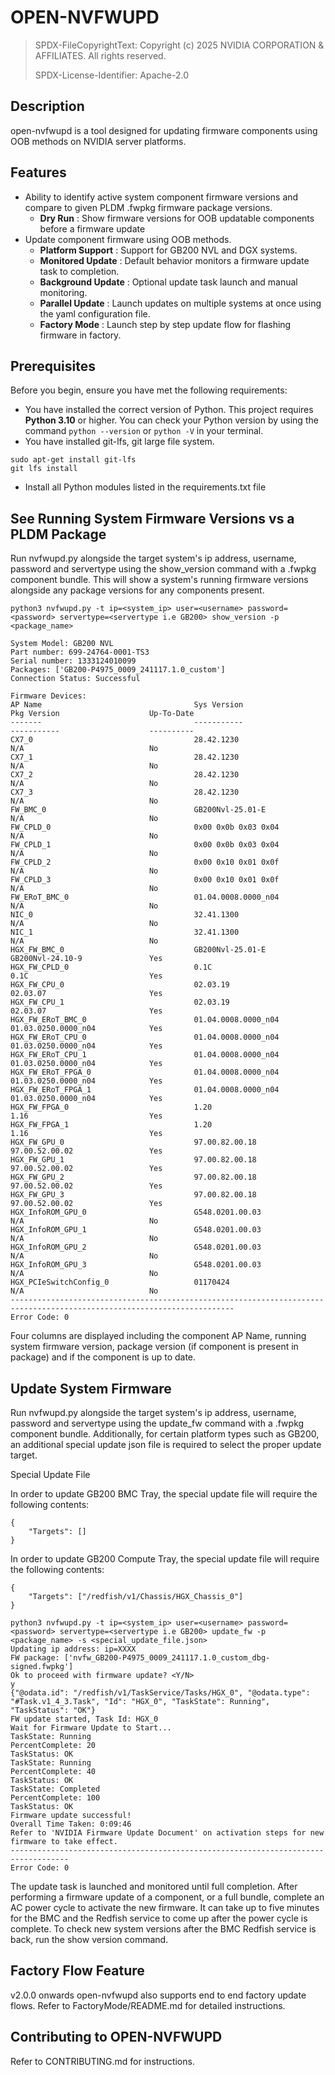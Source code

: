 # OPEN-NVFWUPD

> SPDX-FileCopyrightText: Copyright (c) 2025 NVIDIA CORPORATION & AFFILIATES. All rights reserved.
>
> SPDX-License-Identifier: Apache-2.0

## Description
open-nvfwupd is a tool designed for updating firmware components using OOB methods on NVIDIA server platforms.

## Features
- Ability to identify active system component firmware versions and compare to given PLDM .fwpkg firmware package versions.
    - **Dry Run** : Show firmware versions for OOB updatable components before a firmware update
- Update component firmware using OOB methods.
    - **Platform Support** : Support for GB200 NVL and DGX systems.
    - **Monitored Update** : Default behavior monitors a firmware update task to completion.
    - **Background Update** : Optional update task launch and manual monitoring.
    - **Parallel Update** : Launch updates on multiple systems at once using the yaml configuration file.
    - **Factory Mode** : Launch step by step update flow for flashing firmware in factory.

## Prerequisites

Before you begin, ensure you have met the following requirements:

- You have installed the correct version of Python. This project requires **Python 3.10** or higher. You can check your Python version by using the command `python --version` or `python -V` in your terminal.
- You have installed git-lfs, git large file system.
```shell
sudo apt-get install git-lfs
git lfs install
```
- Install all Python modules listed in the requirements.txt file

## See Running System Firmware Versions vs a PLDM Package

Run nvfwupd.py alongside the target system's ip address, username, password and servertype using the show_version command with a .fwpkg component bundle. This will show a system's running firmware versions alongside any package versions for any components present.

```shell
python3 nvfwupd.py -t ip=<system_ip> user=<username> password=<password> servertype=<servertype i.e GB200> show_version -p <package_name>

System Model: GB200 NVL
Part number: 699-24764-0001-TS3
Serial number: 1333124010099
Packages: ['GB200-P4975_0009_241117.1.0_custom']
Connection Status: Successful

Firmware Devices:
AP Name                                  Sys Version                    Pkg Version                    Up-To-Date
-------                                  -----------                    -----------                    ----------
CX7_0                                    28.42.1230                     N/A                            No        
CX7_1                                    28.42.1230                     N/A                            No        
CX7_2                                    28.42.1230                     N/A                            No        
CX7_3                                    28.42.1230                     N/A                            No        
FW_BMC_0                                 GB200Nvl-25.01-E               N/A                            No        
FW_CPLD_0                                0x00 0x0b 0x03 0x04            N/A                            No        
FW_CPLD_1                                0x00 0x0b 0x03 0x04            N/A                            No        
FW_CPLD_2                                0x00 0x10 0x01 0x0f            N/A                            No        
FW_CPLD_3                                0x00 0x10 0x01 0x0f            N/A                            No        
FW_ERoT_BMC_0                            01.04.0008.0000_n04            N/A                            No        
NIC_0                                    32.41.1300                     N/A                            No        
NIC_1                                    32.41.1300                     N/A                            No        
HGX_FW_BMC_0                             GB200Nvl-25.01-E               GB200Nvl-24.10-9               Yes       
HGX_FW_CPLD_0                            0.1C                           0.1C                           Yes       
HGX_FW_CPU_0                             02.03.19                       02.03.07                       Yes       
HGX_FW_CPU_1                             02.03.19                       02.03.07                       Yes       
HGX_FW_ERoT_BMC_0                        01.04.0008.0000_n04            01.03.0250.0000_n04            Yes       
HGX_FW_ERoT_CPU_0                        01.04.0008.0000_n04            01.03.0250.0000_n04            Yes       
HGX_FW_ERoT_CPU_1                        01.04.0008.0000_n04            01.03.0250.0000_n04            Yes       
HGX_FW_ERoT_FPGA_0                       01.04.0008.0000_n04            01.03.0250.0000_n04            Yes       
HGX_FW_ERoT_FPGA_1                       01.04.0008.0000_n04            01.03.0250.0000_n04            Yes       
HGX_FW_FPGA_0                            1.20                           1.16                           Yes       
HGX_FW_FPGA_1                            1.20                           1.16                           Yes       
HGX_FW_GPU_0                             97.00.82.00.18                 97.00.52.00.02                 Yes       
HGX_FW_GPU_1                             97.00.82.00.18                 97.00.52.00.02                 Yes       
HGX_FW_GPU_2                             97.00.82.00.18                 97.00.52.00.02                 Yes       
HGX_FW_GPU_3                             97.00.82.00.18                 97.00.52.00.02                 Yes       
HGX_InfoROM_GPU_0                        G548.0201.00.03                N/A                            No        
HGX_InfoROM_GPU_1                        G548.0201.00.03                N/A                            No        
HGX_InfoROM_GPU_2                        G548.0201.00.03                N/A                            No        
HGX_InfoROM_GPU_3                        G548.0201.00.03                N/A                            No        
HGX_PCIeSwitchConfig_0                   01170424                       N/A                            No        
------------------------------------------------------------------------------------------------------------------------
Error Code: 0

```
Four columns are displayed including the component AP Name, running system firmware version, package version (if component is present in package) and if the component is
up to date.


## Update System Firmware

Run nvfwupd.py alongside the target system's ip address, username, password and servertype using the update_fw command with a .fwpkg component bundle. Additionally, for certain platform types such as GB200, an additional special update json file is required to select the proper update target.

Special Update File

In order to update GB200 BMC Tray, the special update file will require the following contents:

```shell
{
    "Targets": []
}
```

In order to update GB200 Compute Tray, the special update file will require the following contents:

```shell
{
    "Targets": ["/redfish/v1/Chassis/HGX_Chassis_0"]
}
```

```shell
python3 nvfwupd.py -t ip=<system_ip> user=<username> password=<password> servertype=<servertype i.e GB200> update_fw -p <package_name> -s <special_update_file.json>
Updating ip address: ip=XXXX
FW package: ['nvfw_GB200-P4975_0009_241117.1.0_custom_dbg-signed.fwpkg']
Ok to proceed with firmware update? <Y/N>
y
{"@odata.id": "/redfish/v1/TaskService/Tasks/HGX_0", "@odata.type": "#Task.v1_4_3.Task", "Id": "HGX_0", "TaskState": Running", "TaskStatus": "OK"}
FW update started, Task Id: HGX_0
Wait for Firmware Update to Start...
TaskState: Running
PercentComplete: 20
TaskStatus: OK
TaskState: Running
PercentComplete: 40
TaskStatus: OK
TaskState: Completed
PercentComplete: 100
TaskStatus: OK
Firmware update successful!
Overall Time Taken: 0:09:46
Refer to 'NVIDIA Firmware Update Document' on activation steps for new firmware to take effect.
-----------------------------------------------------------------------------------
Error Code: 0

```

The update task is launched and monitored until full completion. After performing a firmware update of a component, or a full bundle, complete an AC power cycle to activate the new firmware. It can take up to five minutes for the BMC and the Redfish service to come up after the power cycle is complete. To check new system versions after the BMC Redfish service is back, run the show version command.

## Factory Flow Feature
v2.0.0 onwards open-nvfwupd also supports end to end factory update flows. Refer to FactoryMode/README.md for detailed instructions.

## Contributing to OPEN-NVFWUPD

Refer to CONTRIBUTING.md for instructions.